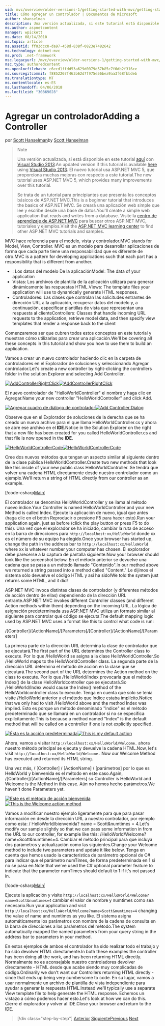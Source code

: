 ```yaml
---
uid: mvc/overview/older-versions-1/getting-started-with-mvc/getting-started-with-mvc-part2
title: Cómo agregar un controlador | Documentos de Microsoft
author: shanselman
description: Una versión actualizada, si este tutorial está disponible aquí con Visual Studio 2013. El nuevo tutorial usa ASP.NET MVC 5, que proporciona muchas mejoras con respecto a t...
ms.author: aspnetcontent
manager: wpickett
ms.date: 08/14/2010
ms.topic: article
ms.assetid: ff03dcc0-da97-458d-838f-0823e7482642
ms.technology: dotnet-mvc
ms.prod: .net-framework
msc.legacyurl: /mvc/overview/older-versions-1/getting-started-with-mvc/getting-started-with-mvc-part2
msc.type: authoredcontent
ms.openlocfilehash: c6ecd1ffdd53a629d0079d57b85c7f6db2f316ce
ms.sourcegitcommit: f8852267f463b62d7f975e56bea9aa3f68fbbdeb
ms.translationtype: MT
ms.contentlocale: es-ES
ms.lasthandoff: 04/06/2018
ms.locfileid: "30869028"
---
```

<a name="adding-a-controller"></a><span data-ttu-id="d714e-104">Agregar un controlador</span><span class="sxs-lookup"><span data-stu-id="d714e-104">Adding a Controller</span></span>
====================
<span data-ttu-id="d714e-105">por [Scott Hanselman](https://github.com/shanselman)</span><span class="sxs-lookup"><span data-stu-id="d714e-105">by [Scott Hanselman](https://github.com/shanselman)</span></span>

> > [!NOTE]
> > <span data-ttu-id="d714e-106">Una versión actualizada, si está disponible en este tutorial [aquí](../../getting-started/introduction/getting-started.md) con [Visual Studio 2013](https://www.microsoft.com/visualstudio/eng/2013-downloads).</span><span class="sxs-lookup"><span data-stu-id="d714e-106">An updated version if this tutorial is available [here](../../getting-started/introduction/getting-started.md) using [Visual Studio 2013](https://www.microsoft.com/visualstudio/eng/2013-downloads).</span></span> <span data-ttu-id="d714e-107">El nuevo tutorial usa ASP.NET MVC 5, que proporciona muchas mejoras con respecto a este tutorial.</span><span class="sxs-lookup"><span data-stu-id="d714e-107">The new tutorial uses ASP.NET MVC 5, which provides many improvements over this tutorial.</span></span>
> 
> 
> <span data-ttu-id="d714e-108">Se trata de un tutorial para principiantes que presenta los conceptos básicos de ASP.NET MVC.</span><span class="sxs-lookup"><span data-stu-id="d714e-108">This is a beginner tutorial that introduces the basics of ASP.NET MVC.</span></span> <span data-ttu-id="d714e-109">Se creará una aplicación web simple que lee y escribe desde una base de datos.</span><span class="sxs-lookup"><span data-stu-id="d714e-109">You'll create a simple web application that reads and writes from a database.</span></span> <span data-ttu-id="d714e-110">Visite la [centro de aprendizaje de ASP.NET MVC](../../../index.md) para buscar otros ASP.NET MVC, tutoriales y ejemplos.</span><span class="sxs-lookup"><span data-stu-id="d714e-110">Visit the [ASP.NET MVC learning center](../../../index.md) to find other ASP.NET MVC tutorials and samples.</span></span>


<span data-ttu-id="d714e-111">MVC hace referencia para el modelo, vista y controlador.</span><span class="sxs-lookup"><span data-stu-id="d714e-111">MVC stands for Model, View, Controller.</span></span> <span data-ttu-id="d714e-112">MVC es un modelo para desarrollar aplicaciones de forma que cada parte tiene una responsabilidad que es diferente de otro.</span><span class="sxs-lookup"><span data-stu-id="d714e-112">MVC is a pattern for developing applications such that each part has a responsibility that is different from another.</span></span>

- <span data-ttu-id="d714e-113">: Los datos del modelo De la aplicación</span><span class="sxs-lookup"><span data-stu-id="d714e-113">Model: The data of your application</span></span>
- <span data-ttu-id="d714e-114">Vistas: Los archivos de plantilla de la aplicación utilizará para generar dinámicamente las respuestas HTML.</span><span class="sxs-lookup"><span data-stu-id="d714e-114">Views: The template files your application will use to dynamically generate HTML responses.</span></span>
- <span data-ttu-id="d714e-115">Controladores: Las clases que controlan las solicitudes entrantes de dirección URL a la aplicación, recuperar datos del modelo y, a continuación, especificar plantillas de vista que representan una respuesta al cliente</span><span class="sxs-lookup"><span data-stu-id="d714e-115">Controllers: Classes that handle incoming URL requests to the application, retrieve model data, and then specify view templates that render a response back to the client</span></span>

<span data-ttu-id="d714e-116">Comenzaremos ser que cubren todos estos conceptos en este tutorial y muestran cómo utilizarlas para crear una aplicación.</span><span class="sxs-lookup"><span data-stu-id="d714e-116">We'll be covering all these concepts in this tutorial and show you how to use them to build an application.</span></span>

<span data-ttu-id="d714e-117">Vamos a crear un nuevo controlador haciendo clic en la carpeta de controladores en el Explorador de soluciones y seleccionando Agregar controlador.</span><span class="sxs-lookup"><span data-stu-id="d714e-117">Let's create a new controller by right-clicking the controllers folder in the solution Explorer and selecting Add Controller.</span></span>

<span data-ttu-id="d714e-118">[![AddControllerRightClick](getting-started-with-mvc-part2/_static/image2.png)](getting-started-with-mvc-part2/_static/image1.png)</span><span class="sxs-lookup"><span data-stu-id="d714e-118">[![AddControllerRightClick](getting-started-with-mvc-part2/_static/image2.png)](getting-started-with-mvc-part2/_static/image1.png)</span></span>

<span data-ttu-id="d714e-119">El nuevo controlador de "HelloWorldController" el nombre y haga clic en Agregar.</span><span class="sxs-lookup"><span data-stu-id="d714e-119">Name your new controller "HelloWorldController" and click Add.</span></span>

<span data-ttu-id="d714e-120">[![Agregar cuadro de diálogo de controlador](getting-started-with-mvc-part2/_static/image4.png)](getting-started-with-mvc-part2/_static/image3.png)</span><span class="sxs-lookup"><span data-stu-id="d714e-120">[![Add Controller Dialog](getting-started-with-mvc-part2/_static/image4.png)](getting-started-with-mvc-part2/_static/image3.png)</span></span>

<span data-ttu-id="d714e-121">Observe que en el Explorador de soluciones de la derecha que se ha creado un nuevo archivo para el que llama HelloWorldController.cs y ahora se abre ese archivo en el **IDE**.</span><span class="sxs-lookup"><span data-stu-id="d714e-121">Notice in the Solution Explorer on the right that a new file has been created for you called HelloWorldController.cs and that file is now opened in the **IDE**.</span></span>

<span data-ttu-id="d714e-122">[![HelloWorldControllerCode](getting-started-with-mvc-part2/_static/image6.png)](getting-started-with-mvc-part2/_static/image5.png)</span><span class="sxs-lookup"><span data-stu-id="d714e-122">[![HelloWorldControllerCode](getting-started-with-mvc-part2/_static/image6.png)](getting-started-with-mvc-part2/_static/image5.png)</span></span>

<span data-ttu-id="d714e-123">Cree dos nuevos métodos que tengan un aspecto similar al siguiente dentro de la clase pública HelloWorldController.</span><span class="sxs-lookup"><span data-stu-id="d714e-123">Create two new methods that look like this inside of your new public class HelloWorldController.</span></span> <span data-ttu-id="d714e-124">Se tendrá que volver una cadena HTML directamente desde nuestro controlador como un ejemplo.</span><span class="sxs-lookup"><span data-stu-id="d714e-124">We'll return a string of HTML directly from our controller as an example.</span></span>

[!code-csharp[Main](getting-started-with-mvc-part2/samples/sample1.cs)]

<span data-ttu-id="d714e-125">El controlador se denomina HelloWorldController y se llama al método nuevo índice.</span><span class="sxs-lookup"><span data-stu-id="d714e-125">Your Controller is named HelloWorldController and your new Method is called Index.</span></span> <span data-ttu-id="d714e-126">Ejecute la aplicación de nuevo, igual que antes (haga clic en el botón Reproducir o presione F5 para hacer esto).</span><span class="sxs-lookup"><span data-stu-id="d714e-126">Run your application again, just as before (click the play button or press F5 to do this).</span></span> <span data-ttu-id="d714e-127">Una vez que el explorador se ha iniciado, cambiar la ruta de acceso en la barra de direcciones para `http://localhost:xx/HelloWorld` donde xx es el número de su equipo ha elegido.</span><span class="sxs-lookup"><span data-stu-id="d714e-127">Once your browser has started up, change the path in the address bar to `http://localhost:xx/HelloWorld` where xx is whatever number your computer has chosen.</span></span> <span data-ttu-id="d714e-128">El explorador debe parecerse a la captura de pantalla siguiente.</span><span class="sxs-lookup"><span data-stu-id="d714e-128">Now your browser should look like the screenshot below.</span></span> <span data-ttu-id="d714e-129">En el método anterior se devuelve una cadena que se pasa a un método llamado "Contenido".</span><span class="sxs-lookup"><span data-stu-id="d714e-129">In our method above we returned a string passed into a method called "Content."</span></span> <span data-ttu-id="d714e-130">Le dijimos el sistema sólo devuelve el código HTML y así ha sido!</span><span class="sxs-lookup"><span data-stu-id="d714e-130">We told the system just returns some HTML, and it did!</span></span>

<span data-ttu-id="d714e-131">ASP.NET MVC invoca distintas clases de controlador (y diferentes métodos de acción dentro de ellas) dependiendo de la dirección URL entrante.</span><span class="sxs-lookup"><span data-stu-id="d714e-131">ASP.NET MVC invokes different Controller classes (and different Action methods within them) depending on the incoming URL.</span></span> <span data-ttu-id="d714e-132">La lógica de asignación predeterminada usa ASP.NET MVC utiliza un formato similar al siguiente para controlar qué código se ejecuta:</span><span class="sxs-lookup"><span data-stu-id="d714e-132">The default mapping logic used by ASP.NET MVC uses a format like this to control what code is run:</span></span>

<span data-ttu-id="d714e-133">/[Controller]/[ActionName]/[Parameters]</span><span class="sxs-lookup"><span data-stu-id="d714e-133">/[Controller]/[ActionName]/[Parameters]</span></span>

<span data-ttu-id="d714e-134">La primera parte de la dirección URL determina la clase de controlador que se ejecutará.</span><span class="sxs-lookup"><span data-stu-id="d714e-134">The first part of the URL determines the Controller class to execute.</span></span> <span data-ttu-id="d714e-135">Por lo que /HelloWorld se asigna a la clase HelloWorldController.</span><span class="sxs-lookup"><span data-stu-id="d714e-135">So /HelloWorld maps to the HelloWorldController class.</span></span> <span data-ttu-id="d714e-136">La segunda parte de la dirección URL determina el método de acción en la clase que se ejecutará.</span><span class="sxs-lookup"><span data-stu-id="d714e-136">The second part of the URL determines the Action method on the class to execute.</span></span> <span data-ttu-id="d714e-137">Por lo que /HelloWorld/Index provocaría que el método Index() de la clase HelloWorldcontroller que se ejecutará.</span><span class="sxs-lookup"><span data-stu-id="d714e-137">So /HelloWorld/Index would cause the Index() method of the HelloWorldcontroller class to execute.</span></span> <span data-ttu-id="d714e-138">Tenga en cuenta que solo se tenía visite /HelloWorld anterior y el método que índice estaba implícito.</span><span class="sxs-lookup"><span data-stu-id="d714e-138">Notice that we only had to visit /HelloWorld above and the method Index was implied.</span></span> <span data-ttu-id="d714e-139">Esto es porque un método denominado "Índice" es el método predeterminado que se llamará en un controlador si no se especifica explícitamente.</span><span class="sxs-lookup"><span data-stu-id="d714e-139">This is because a method named "Index" is the default method that will be called on a controller if one is not explicitly specified.</span></span>

<span data-ttu-id="d714e-140">[![Ésta es la acción predeterminada](getting-started-with-mvc-part2/_static/image8.png)](getting-started-with-mvc-part2/_static/image7.png)</span><span class="sxs-lookup"><span data-stu-id="d714e-140">[![This is my default action](getting-started-with-mvc-part2/_static/image8.png)](getting-started-with-mvc-part2/_static/image7.png)</span></span>

<span data-ttu-id="d714e-141">Ahora, vamos a visitar `http://localhost:xx/HelloWorld/Welcome.` ahora nuestro método principal se ejecuta y devuelve la cadena HTML.</span><span class="sxs-lookup"><span data-stu-id="d714e-141">Now, let's visit `http://localhost:xx/HelloWorld/Welcome.` Now our Welcome Method has executed and returned its HTML string.</span></span>

<span data-ttu-id="d714e-142">Una vez más, / [Controller] / [ActionName] / [parámetros] por lo que es HelloWorld y bienvenida es el método en este caso.</span><span class="sxs-lookup"><span data-stu-id="d714e-142">Again, /[Controller]/[ActionName]/[Parameters] so Controller is HelloWorld and Welcome is the Method in this case.</span></span> <span data-ttu-id="d714e-143">Aún no hemos hecho parámetros.</span><span class="sxs-lookup"><span data-stu-id="d714e-143">We haven't done Parameters yet.</span></span>

<span data-ttu-id="d714e-144">[![Este es el método de acción bienvenida](getting-started-with-mvc-part2/_static/image10.png)](getting-started-with-mvc-part2/_static/image9.png)</span><span class="sxs-lookup"><span data-stu-id="d714e-144">[![This is the Welcome action method](getting-started-with-mvc-part2/_static/image10.png)](getting-started-with-mvc-part2/_static/image9.png)</span></span>

<span data-ttu-id="d714e-145">Vamos a modificar nuestro ejemplo ligeramente para que para pasar información en desde la dirección URL a nuestro controlador, por ejemplo como esta: / HelloWorld/bienvenida? name = Scott&amp;numtimes = 4.</span><span class="sxs-lookup"><span data-stu-id="d714e-145">Let's modify our sample slightly so that we can pass some information in from the URL to our controller, for example like this: /HelloWorld/Welcome?name=Scott&amp;numtimes=4.</span></span> <span data-ttu-id="d714e-146">Cambiar el método principal para que incluya dos parámetros y actualización como las siguientes.</span><span class="sxs-lookup"><span data-stu-id="d714e-146">Change your Welcome method to include two parameters and update it like below.</span></span> <span data-ttu-id="d714e-147">Tenga en cuenta que hemos usado la característica de parámetro opcional de C# para indicar que el parámetro numTimes, de forma predeterminada en 1 si no se pasa en.</span><span class="sxs-lookup"><span data-stu-id="d714e-147">Note that we've used the C# optional parameter feature to indicate that the parameter numTimes should default to 1 if it's not passed in.</span></span>

[!code-csharp[Main](getting-started-with-mvc-part2/samples/sample2.cs)]

<span data-ttu-id="d714e-148">Ejecute la aplicación y visite `http://localhost:xx/HelloWorld/Welcome?name=Scott&numtimes=4` cambiar el valor de nombre y numtimes como sea necesario.</span><span class="sxs-lookup"><span data-stu-id="d714e-148">Run your application and visit `http://localhost:xx/HelloWorld/Welcome?name=Scott&numtimes=4` changing the value of name and numtimes as you like.</span></span> <span data-ttu-id="d714e-149">El sistema asigna automáticamente los parámetros con nombre de la cadena de consulta en la barra de direcciones a los parámetros del método.</span><span class="sxs-lookup"><span data-stu-id="d714e-149">The system automatically mapped the named parameters from your query string in the address bar to parameters in your method.</span></span>

<span data-ttu-id="d714e-150">En estos ejemplos de ambos el controlador ha sido realizar todo el trabajo y ha sido devolver HTML directamente.</span><span class="sxs-lookup"><span data-stu-id="d714e-150">In both these examples the controller has been doing all the work, and has been returning HTML directly.</span></span> <span data-ttu-id="d714e-151">Normalmente no es aconsejable nuestro controladores devolver directamente - HTML desde que acabe siendo muy complicadas de código.</span><span class="sxs-lookup"><span data-stu-id="d714e-151">Ordinarily we don't want our Controllers returning HTML directly - since that ends up being very cumbersome to code.</span></span> <span data-ttu-id="d714e-152">En su lugar, vamos a usar normalmente un archivo de plantilla de vista independiente para ayudar a generar la respuesta HTML.</span><span class="sxs-lookup"><span data-stu-id="d714e-152">Instead we'll typically use a separate View template file to help generate the HTML response.</span></span> <span data-ttu-id="d714e-153">Echemos un vistazo a cómo podemos hacer esto.</span><span class="sxs-lookup"><span data-stu-id="d714e-153">Let's look at how we can do this.</span></span> <span data-ttu-id="d714e-154">Cierre el explorador y volver al IDE.</span><span class="sxs-lookup"><span data-stu-id="d714e-154">Close your browser and return to the IDE.</span></span>

> [!div class="step-by-step"]
> <span data-ttu-id="d714e-155">[Anterior](getting-started-with-mvc-part1.md)
> [Siguiente](getting-started-with-mvc-part3.md)</span><span class="sxs-lookup"><span data-stu-id="d714e-155">[Previous](getting-started-with-mvc-part1.md)
[Next](getting-started-with-mvc-part3.md)</span></span>
